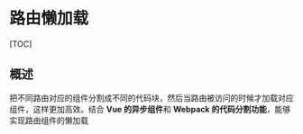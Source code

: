 # 路由懒加载

[TOC]

## 概述

把不同路由对应的组件分割成不同的代码块，然后当路由被访问的时候才加载对应组件，这样更加高效。结合 **Vue 的异步组件**和 **Webpack 的代码分割功能**，能够实现路由组件的懒加载



